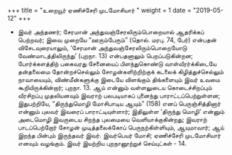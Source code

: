 ﻿+++
title = "உறையூர் ஏணிச்சேரி முடமோசியார்  "
weight = 1
date = "2019-05-12"
+++


- இவர் அந்தணர்; சேரமான் அந்துவஞ்சேரலிரும்பொறையால் ஆதரிக்கப் பெற்றவர்; இவை முறையே “ஊரும்பேரும்” (தொல். மரபு. 74,  பேர்)  என்பதன் விசேடவுரையாலும், ‘சேரமான் அந்துவஞ்சேரலிரும்பொறையோடு வேண்மாடத்திலிருந்து’ (புறநா. 13)  என்பதனாலும் பெறப்படுகின்றன; போர்க்களத்திற் பகைவரது சேனையைப் பிளந்துகொண்டு வாள்வீரர்க்கிடையே தன்தலைமை தோன்றச்செல்லும் சோழன்களிற்றிற்குக் கடலைக் கிழித்துச்செல்லும் நாவாயையும், விண்மீன்களுக்கு இடையே விளங்கும் திங்களையும் இவர் உவமை கூறியிருக்கின்றார்;  புறநா. 13. ஆய் என்னும் வள்ளலுடைய கொடைச்சிறப்பும் வீரசிறப்பு முதலியனவும் இவராற் பலபடியாகப் புனைந்து பாராட்டப்பெற்றுள்ளன; இதுபற்றியே, “திருந்துமொழி மோசிபாடிய ஆயும்” (158)  எனப் பெருஞ்சித்தினார் என்னும் புலவர் இவரைப் பாராட்டியுள்ளார்; இதிலுள்ள ‘திருந்து மொழி’ என்னும் அடைமொழி இவருடைய சிறந்த புலமையை வெளியாக்குகின்றது; இவராற் பாடப்பெற்றோர் சோழன் முடித்தலைக்கோப் பெருநற்கிள்ளியும், ஆயுமாவார்; ஆய் இறந்த பின்பும் இருந்தவர் இவர். இவர்பெயர் மோசி; ஏணிச்சேரி முடமோசியார் எனவும் வழங்கும். இவர் இயற்றிய புறநானூற்றுச் செய்யுட்கள் - 14. 
  
